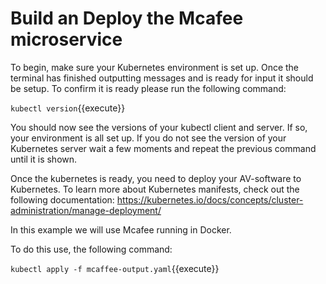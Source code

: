 # Build an Deploy the Mcafee microservice

To begin, make sure your Kubernetes environment is set up. Once the terminal has finished outputting messages and is ready for input it should be setup. To confirm it is ready please run the following command:

`kubectl version`{{execute}}

You should now see the versions of your kubectl client and server. If so, your environment is all set up. If you do not see the version of your Kubernetes server wait a few moments and repeat the previous command until it is shown.
 

Once the kubernetes is ready, you need to deploy your AV-software to Kubernetes. To learn more about Kubernetes manifests, check out the following documentation: https://kubernetes.io/docs/concepts/cluster-administration/manage-deployment/

In this example we will use Mcafee running in Docker.

To do this use, the following command:

`kubectl apply -f mcaffee-output.yaml`{{execute}}
